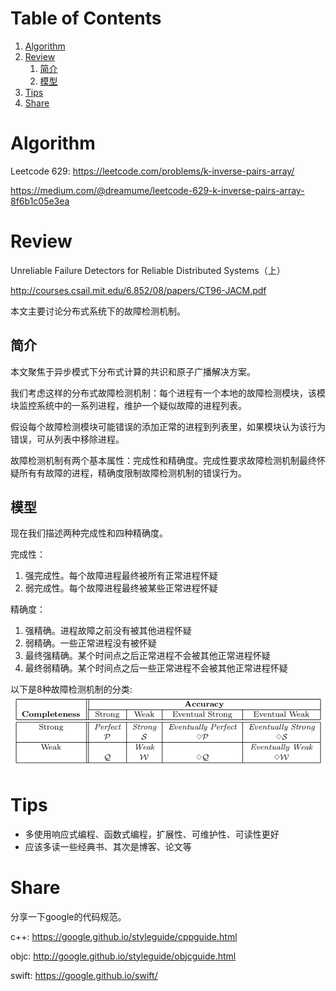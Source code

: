 
# Table of Contents

1.  [Algorithm](#orgc110025)
2.  [Review](#org91cdfad)
    1.  [简介](#org027b699)
    2.  [模型](#org2ee3ef8)
3.  [Tips](#orgdf9f7db)
4.  [Share](#org013661a)


<a id="orgc110025"></a>

# Algorithm

Leetcode 629: <https://leetcode.com/problems/k-inverse-pairs-array/>

<https://medium.com/@dreamume/leetcode-629-k-inverse-pairs-array-8f6b1c05e3ea>


<a id="org91cdfad"></a>

# Review

Unreliable Failure Detectors for Reliable Distributed Systems（上）

<http://courses.csail.mit.edu/6.852/08/papers/CT96-JACM.pdf>

本文主要讨论分布式系统下的故障检测机制。


<a id="org027b699"></a>

## 简介

本文聚焦于异步模式下分布式计算的共识和原子广播解决方案。

我们考虑这样的分布式故障检测机制：每个进程有一个本地的故障检测模块，该模块监控系统中的一系列进程，维护一个疑似故障的进程列表。

假设每个故障检测模块可能错误的添加正常的进程到列表里，如果模块认为该行为错误，可从列表中移除进程。

故障检测机制有两个基本属性：完成性和精确度。完成性要求故障检测机制最终怀疑所有有故障的进程，精确度限制故障检测机制的错误行为。


<a id="org2ee3ef8"></a>

## 模型

现在我们描述两种完成性和四种精确度。

完成性：

1.  强完成性。每个故障进程最终被所有正常进程怀疑
2.  弱完成性。每个故障进程最终被某些正常进程怀疑

精确度：

1.  强精确。进程故障之前没有被其他进程怀疑
2.  弱精确。一些正常进程没有被怀疑
3.  最终强精确。某个时间点之后正常进程不会被其他正常进程怀疑
4.  最终弱精确。某个时间点之后一些正常进程不会被其他正常进程怀疑

以下是8种故障检测机制的分类:
![img](../img/classes_of_failure_detector.png)


<a id="orgdf9f7db"></a>

# Tips

-   多使用响应式编程、函数式编程，扩展性、可维护性、可读性更好
-   应该多读一些经典书、其次是博客、论文等


<a id="org013661a"></a>

# Share

分享一下google的代码规范。

c++: <https://google.github.io/styleguide/cppguide.html>

objc: <http://google.github.io/styleguide/objcguide.html>

swift: <https://google.github.io/swift/>

